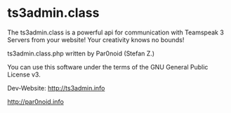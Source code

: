 # ts3admin.class
The ts3admin.class is a powerful api for communication with Teamspeak 3 Servers from your website! Your creativity knows no bounds!

ts3admin.class.php written by Par0noid (Stefan Z.)

You can use this software under the terms of the GNU General Public License v3.

Dev-Website: http://ts3admin.info

http://par0noid.info
